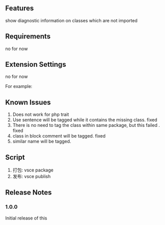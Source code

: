 ## Features

show diagnostic information on classes which are not imported

## Requirements

no for now

## Extension Settings

no for now

For example:

## Known Issues

1. Does not work for php trait
2. Use sentence will be tagged while it contains the missing class. fixed
3. There is no need to tag the class within same package, but this failed . fixed
4. class in block comment will be tagged. fixed
5. similar name will be tagged.

## Script
1. 打包: vsce package 
2. 发布: vsce publish

## Release Notes


### 1.0.0

Initial release of this